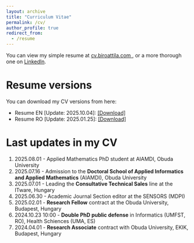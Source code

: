 ```yaml
---
layout: archive
title: "Curriculum Vitae"
permalink: /cv/
author_profile: true
redirect_from:
  - /resume
---
```

You can view my simple resume at <a target="_new" href="https://cv.biroattila.com"> cv.biroattila.com </a>, or a more thorough one on <a target="_new" href="https://www.linkedin.com/in/biroattila"> LinkedIn</a>.

 
Resume versions
======
You can download my CV versions from here:
  * Resume EN [Update: 2025.10.04]: <a target="_new" href="http://biroka.github.io/files/CV_AttilaBiro_EN.pdf">[Download]</a> 
  * Resume RO [Update: 2025.01.25]: <a target="_new" href="http://biroka.github.io/files/CV_AttilaBiro_RO.pdf">[Download]</a> 


 
Last updates in my CV
======
1. 2025.08.01 - Applied Mathematics PhD student at AIAMDI, Obuda University
2. 2025.07.16 - Admission to the **Doctoral School of Applied Informatics and Applied Mathematics** (AIAMDI), Obuda University
3. 2025.07.01 - Leading the **Consultative Technical Sales** line at the ITware, Hungary
4. 2025.06.30 - Academic Journal Section editor at the SENSORS (MDPI)
5. 2025.02.01 - **Research Fellow** contract at the Obuda University, Budapest, Hungary
6. 2024.10.23 10:00 - **Double PhD public defense** in Informatics (UMFST, RO), Health Schiences (UMA, ES)
7. 2024.04.01 - **Research Associate** contract with Obuda University, EKIK, Budapest, Hungary

